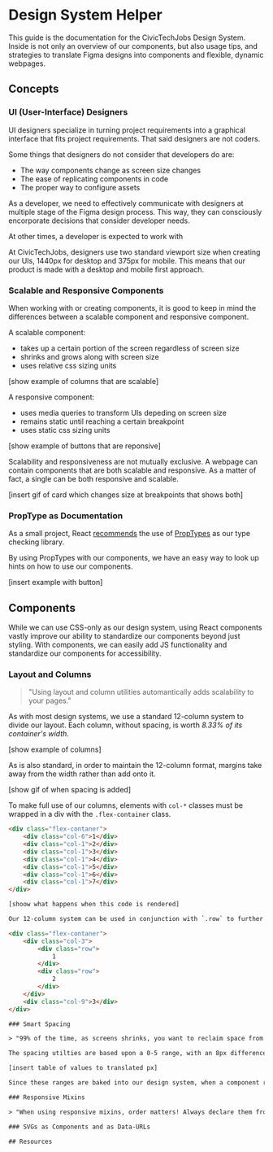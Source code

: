 # Design System Helper

This guide is the documentation for the CivicTechJobs Design System. Inside is not only an overview of our components, but also usage tips, and strategies to translate Figma designs into components and flexible, dynamic webpages.

## Concepts

### UI (User-Interface) Designers

UI designers specialize in turning project requirements into a graphical interface that fits project requirements. That said designers are not coders.

Some things that designers do not consider that developers do are:

- The way components change as screen size changes
- The ease of replicating components in code
- The proper way to configure assets

As a developer, we need to effectively communicate with designers at multiple stage of the Figma design process. This way, they can consciously encorporate decisions that consider developer needs.

At other times, a developer is expected to work with 

At CivicTechJobs, designers use two standard viewport size when creating our UIs, 1440px for desktop and 375px for mobile. This means that our product is made with a desktop and mobile first approach.

### Scalable and Responsive Components

When working with or creating components, it is good to keep in mind the differences between a scalable component and responsive component.

A scalable component:

- takes up a certain portion of the screen regardless of screen size
- shrinks and grows along with screen size
- uses relative css sizing units

[show example of columns that are scalable]

A responsive component:

- uses media queries to transform UIs depeding on screen size
- remains static until reaching a certain breakpoint
- uses static css sizing units

[show example of buttons that are reponsive]

Scalability and responsiveness are not mutually exclusive. A webpage can contain components that are both scalable and responsive. As a matter of fact, a single can be both responsive and scalable.

[insert gif of card which changes size at breakpoints that shows both]

### PropType as Documentation

As a small project, React [recommends](https://reactjs.org/docs/static-type-checking.html) the use of [PropTypes](https://reactjs.org/docs/typechecking-with-proptypes.html) as our type checking library.

By using PropTypes with our components, we have an easy way to look up hints on how to use our components.

[insert example with button]

## Components

While we can use CSS-only as our design system, using React components vastly improve our ability to standardize our components beyond just styling. With components, we can easily add JS functionality and standardize our components for accessibility.

### Layout and Columns

> "Using layout and column utilities automantically adds scalability to your pages."

As with most design systems, we use a standard 12-column system to divide our layout. Each column, without spacing, is worth *8.33% of its container's width*.

[show example of columns]

As is also standard, in order to maintain the 12-column format, margins take away from the width rather than add onto it. 

[show gif of when spacing is added]

To make full use of our columns, elements with `col-*` classes must be wrapped in a div with the `.flex-container` class.

```HTML
<div class="flex-contaner">
    <div class="col-6">1</div>
    <div class="col-1">2</div>
    <div class="col-1">3</div>
    <div class="col-1">4</div>
    <div class="col-1">5</div>
    <div class="col-1">6</div>
    <div class="col-1">7</div>
</div>

[shoow what happens when this code is rendered]

Our 12-column system can be used in conjunction with `.row` to further subdivide the UI, and create complex layouts.

<div class="flex-contaner">
    <div class="col-3">
        <div class="row">
            1
        </div>
        <div class="row">
            2
        </div>
    </div>
    <div class="col-9">3</div>
</div>

### Smart Spacing

> "99% of the time, as screens shrinks, you want to reclaim space from paddings and margins."

The spacing utilties are based upon a 0-5 range, with an 8px difference between them.

[insert table of values to translated px]

Since these ranges are baked into our design system, when a component requires spacing, it is often optimal to use the most approximate spacing utilities rather than create custom spacing values.

### Responsive Mixins

> "When using responsive mixins, order matters! Always declare them from big to small."

### SVGs as Components and as Data-URLs

## Resources